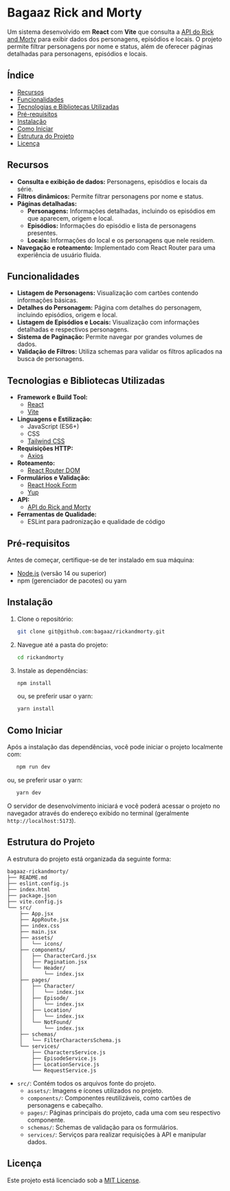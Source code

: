 # Bagaaz Rick and Morty

Um sistema desenvolvido em **React** com **Vite** que consulta a [API do Rick and Morty](https://rickandmortyapi.com/) para exibir dados dos personagens, episódios e locais. O projeto permite filtrar personagens por nome e status, além de oferecer páginas detalhadas para personagens, episódios e locais.

## Índice
- [Recursos](#recursos)
- [Funcionalidades](#funcionalidades)
- [Tecnologias e Bibliotecas Utilizadas](#tecnologias-e-bibliotecas-utilizadas)
- [Pré-requisitos](#pré-requisitos)
- [Instalação](#instalação)
- [Como Iniciar](#como-iniciar)
- [Estrutura do Projeto](#estrutura-do-projeto)
- [Licença](#licença)

## Recursos
- **Consulta e exibição de dados:** Personagens, episódios e locais da série.
- **Filtros dinâmicos:** Permite filtrar personagens por nome e status.
- **Páginas detalhadas:**
    - **Personagens:** Informações detalhadas, incluindo os episódios em que aparecem, origem e local.
    - **Episódios:** Informações do episódio e lista de personagens presentes.
    - **Locais:** Informações do local e os personagens que nele residem.
- **Navegação e roteamento:** Implementado com React Router para uma experiência de usuário fluida.

## Funcionalidades
- **Listagem de Personagens:** Visualização com cartões contendo informações básicas.
- **Detalhes do Personagem:** Página com detalhes do personagem, incluindo episódios, origem e local.
- **Listagem de Episódios e Locais:** Visualização com informações detalhadas e respectivos personagens.
- **Sistema de Paginação:** Permite navegar por grandes volumes de dados.
- **Validação de Filtros:** Utiliza schemas para validar os filtros aplicados na busca de personagens.

## Tecnologias e Bibliotecas Utilizadas
- **Framework e Build Tool:**
    - [React](https://reactjs.org/)
    - [Vite](https://vitejs.dev/)
- **Linguagens e Estilização:**
    - JavaScript (ES6+)
    - CSS
    - [Tailwind CSS](https://tailwindcss.com/)
- **Requisições HTTP:**
    - [Axios](https://axios-http.com/)
- **Roteamento:**
    - [React Router DOM](https://reactrouter.com/)
- **Formulários e Validação:**
    - [React Hook Form](https://react-hook-form.com/)
    - [Yup](https://github.com/jquense/yup)
- **API:**
    - [API do Rick and Morty](https://rickandmortyapi.com/)
- **Ferramentas de Qualidade:**
    - ESLint para padronização e qualidade de código

## Pré-requisitos
Antes de começar, certifique-se de ter instalado em sua máquina:
- [Node.js](https://nodejs.org/) (versão 14 ou superior)
- npm (gerenciador de pacotes) ou yarn

## Instalação
1. Clone o repositório:
   ```bash
   git clone git@github.com:bagaaz/rickandmorty.git
   ```
2. Navegue até a pasta do projeto:
   ```bash
   cd rickandmorty
   ```
3. Instale as dependências:
   ```bash
   npm install
   ```
   ou, se preferir usar o yarn:
   ```bash
   yarn install
   ```
   
## Como Iniciar
Após a instalação das dependências, você pode iniciar o projeto localmente com:
   
```bash
   npm run dev
```
ou, se preferir usar o yarn:
  
```bash
   yarn dev
```

O servidor de desenvolvimento iniciará e você poderá acessar o projeto no navegador através do endereço exibido no terminal (geralmente `http://localhost:5173`).


## Estrutura do Projeto
A estrutura do projeto está organizada da seguinte forma:

```
bagaaz-rickandmorty/
├── README.md
├── eslint.config.js
├── index.html
├── package.json
├── vite.config.js
└── src/
    ├── App.jsx
    ├── AppRoute.jsx
    ├── index.css
    ├── main.jsx
    ├── assets/
    │   └── icons/
    ├── components/
    │   ├── CharacterCard.jsx
    │   ├── Pagination.jsx
    │   └── Header/
    │       └── index.jsx
    ├── pages/
    │   ├── Character/
    │   │   └── index.jsx
    │   ├── Episode/
    │   │   └── index.jsx
    │   ├── Location/
    │   │   └── index.jsx
    │   └── NotFound/
    │       └── index.jsx
    ├── schemas/
    │   └── FilterCharactersSchema.js
    └── services/
        ├── CharactersService.js
        ├── EpisodeService.js
        ├── LocationService.js
        └── RequestService.js
```

- `src/`: Contém todos os arquivos fonte do projeto.
    - `assets/`: Imagens e ícones utilizados no projeto.
    - `components/`: Componentes reutilizáveis, como cartões de personagens e cabeçalho.
    - `pages/`: Páginas principais do projeto, cada uma com seu respectivo componente.
    - `schemas/`: Schemas de validação para os formulários.
    - `services/`: Serviços para realizar requisições à API e manipular dados.

## Licença
Este projeto está licenciado sob a [MIT License](LICENSE).
```